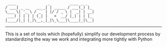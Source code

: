      ____              _         ____ _ _   
    / ___| _ __   __ _| | _____ / ___(_) |_ 
    \___ \| '_ \ / _` | |/ / _ \ |  _| | __|
     ___) | | | | (_| |   <  __/ |_| | | |_ 
    |____/|_| |_|\__,_|_|\_\___|\____|_|\__|
---------------------------------------


This is a set of tools which (hopefully) simplify our
development process by standardizing the way we work and 
integrating more tightly with Python
